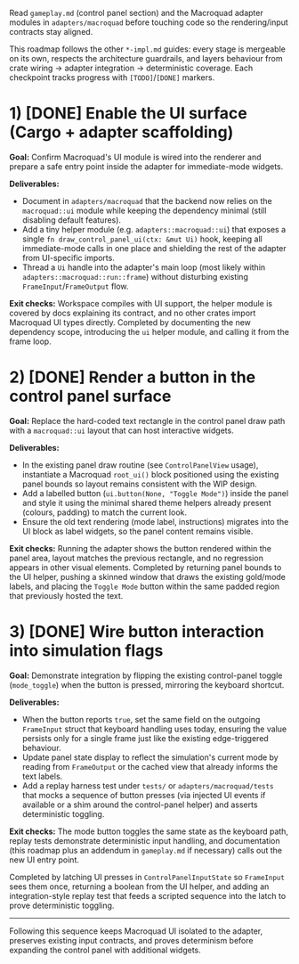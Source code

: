 Read `gameplay.md` (control panel section) and the Macroquad adapter modules in
`adapters/macroquad` before touching code so the rendering/input contracts stay
aligned.

This roadmap follows the other `*-impl.md` guides: every stage is mergeable on
its own, respects the architecture guardrails, and layers behaviour from crate
wiring → adapter integration → deterministic coverage. Each checkpoint tracks
progress with `[TODO]`/`[DONE]` markers.

# 1) [DONE] Enable the UI surface (Cargo + adapter scaffolding)

**Goal:** Confirm Macroquad's UI module is wired into the renderer and prepare a
safe entry point inside the adapter for immediate-mode widgets.

**Deliverables:**

* Document in `adapters/macroquad` that the backend now relies on the
  `macroquad::ui` module while keeping the dependency minimal (still disabling
  default features).
* Add a tiny helper module (e.g. `adapters::macroquad::ui`) that exposes a
  single `fn draw_control_panel_ui(ctx: &mut Ui)` hook, keeping all
  immediate-mode calls in one place and shielding the rest of the adapter from
  UI-specific imports.
* Thread a `Ui` handle into the adapter's main loop (most likely within
  `adapters::macroquad::run::frame`) without disturbing existing
  `FrameInput`/`FrameOutput` flow.

**Exit checks:** Workspace compiles with UI support, the helper module is
covered by docs explaining its contract, and no other crates import Macroquad
UI types directly. Completed by documenting the new dependency scope,
introducing the `ui` helper module, and calling it from the frame loop.

# 2) [DONE] Render a button in the control panel surface

**Goal:** Replace the hard-coded text rectangle in the control panel draw path
with a `macroquad::ui` layout that can host interactive widgets.

**Deliverables:**

* In the existing panel draw routine (see `ControlPanelView` usage), instantiate
  a Macroquad `root_ui()` block positioned using the existing panel bounds so
  layout remains consistent with the WIP design.
* Add a labelled button (`ui.button(None, "Toggle Mode")`) inside the panel and
  style it using the minimal shared theme helpers already present (colours,
  padding) to match the current look.
* Ensure the old text rendering (mode label, instructions) migrates into the UI
  block as label widgets, so the panel content remains visible.

**Exit checks:** Running the adapter shows the button rendered within the panel
area, layout matches the previous rectangle, and no regression appears in other
visual elements. Completed by returning panel bounds to the UI helper, pushing a
skinned window that draws the existing gold/mode labels, and placing the
`Toggle Mode` button within the same padded region that previously hosted the
text.

# 3) [DONE] Wire button interaction into simulation flags

**Goal:** Demonstrate integration by flipping the existing control-panel toggle
(`mode_toggle`) when the button is pressed, mirroring the keyboard shortcut.

**Deliverables:**

* When the button reports `true`, set the same field on the outgoing
  `FrameInput` struct that keyboard handling uses today, ensuring the value
  persists only for a single frame just like the existing edge-triggered
  behaviour.
* Update panel state display to reflect the simulation's current mode by
  reading from `FrameOutput` or the cached view that already informs the text
  labels.
* Add a replay harness test under `tests/` or `adapters/macroquad/tests` that
  mocks a sequence of button presses (via injected UI events if available or a
  shim around the control-panel helper) and asserts deterministic toggling.

**Exit checks:** The mode button toggles the same state as the keyboard path,
replay tests demonstrate deterministic input handling, and documentation (this
roadmap plus an addendum in `gameplay.md` if necessary) calls out the new UI
entry point.

Completed by latching UI presses in `ControlPanelInputState` so `FrameInput`
sees them once, returning a boolean from the UI helper, and adding an
integration-style replay test that feeds a scripted sequence into the latch to
prove deterministic toggling.

---

Following this sequence keeps Macroquad UI isolated to the adapter, preserves
existing input contracts, and proves determinism before expanding the control
panel with additional widgets.
